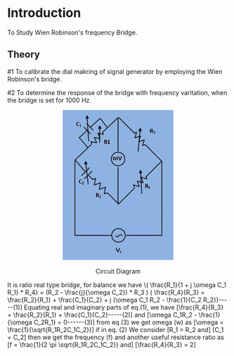 # Introduction

To Study Wien Robinson's frequency Bridge. 

## Theory

#1 To calibrate the dial makring of signal generator by employing the Wien Robinson's bridge.

#2 To determine the response of the bridge with frequency varitation, when the bridge is set for 1000 Hz.
<div align="center">

![Rm501 Figure](images/wienrobinsonbridge1.jpg)
   
 Circuit Diagram 
</div>

It is ratio real type bridge, for balance we have
\\( \frac{R_1}{1 + j \omega C_1 R_1} * R_4} = (R_2 - \frac{j}{\omega C_2}) * R_3 ) ( \frac{R_4}{R_3} = \frac{R_2}{R_1} + \frac{C_1}{C_2} + j (\omega C_1 R_2 - \frac{1}{C_2 R_2})-----(1)\] Equating real and imaginary parts of eq.(1), we have \[\frac{R_4}{R_3} = \frac{R_2}{R_1} + \frac{C_1}{C_2}-----(2)\] and \[\omega C_1R_2 - \frac{1}{\omega C_2R_1} = 0------(3)\] from eq.(3) we get omega (w) as \[\omega = \frac{1}{\sqrt{R_1R_2C_1C_2}}\] if in eq. (2)
We consider \[R_1 = R_2 and\] \[C_1 = C_2\] then we get the frequency (f) and another useful resistance ratio as \[f = \frac{1}{2 \pi \sqrt{R_1R_2C_1C_2}} and\] \[\frac{R_4}{R_3} = 2\]

 <script id="MathJax-script" async src="https://cdn.jsdelivr.net/npm/mathjax@3/es5/tex-mml-chtml.js"></script>
